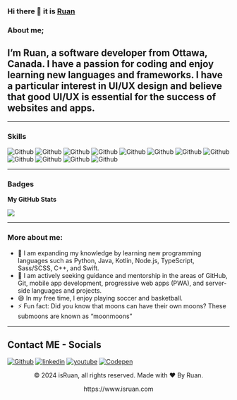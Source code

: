 ### Hi there 👋 it is [Ruan](https://www.isruan.com/)

<!--
**Ruun/ruun** is a ✨ _special_ ✨ repository because its `README.md` (this file) appears on your GitHub profile.

Here are some ideas to get you started:-->

### About me;
I’m Ruan, a software developer from Ottawa, Canada. I have a passion for coding and enjoy learning new languages and frameworks. 
I have a particular interest in UI/UX design and believe that good UI/UX is essential for the success of websites and apps.
---   
<hr>

### Skills

<img alt="Github" src="https://img.shields.io/badge/C%23-239120?style=for-the-badge&logo=c-sharp&logoColor=white" /> <img alt="Github" src="https://img.shields.io/badge/HTML5-E34F26?style=for-the-badge&logo=html5&logoColor=white" />
<img alt="Github" src="https://img.shields.io/badge/CSS-239120?&style=for-the-badge&logo=css3&logoColor=white" />
<img alt="Github" src="https://img.shields.io/badge/JavaScript-F7DF1E?style=for-the-badge&logo=javascript&logoColor=black" />
<img alt="Github" src="https://img.shields.io/badge/.NET-5C2D91?style=for-the-badge&logo=.net&logoColor=white" />
<img alt="Github" src="https://img.shields.io/badge/C-00599C?style=for-the-badge&logo=c&logoColor=white" />
<img alt="Github" src="https://img.shields.io/badge/C%2B%2B-00599C?style=for-the-badge&logo=c%2B%2B&logoColor=white" />
<img alt="Github" src="https://img.shields.io/badge/Java-ED8B00?style=for-the-badge&logo=java&logoColor=white" />
<img alt="Github" src="https://img.shields.io/badge/PHP-777BB4?style=for-the-badge&logo=php&logoColor=white" />
<img alt="Github" src="https://img.shields.io/badge/R-276DC3?style=for-the-badge&logo=r&logoColor=white" />
<img alt="Github" src="https://img.shields.io/badge/Bootstrap-563D7C?style=for-the-badge&logo=bootstrap&logoColor=white" />
<img alt="Github" src="https://img.shields.io/badge/MySQL-00000F?style=for-the-badge&logo=mysql&logoColor=white" />
<hr>

### Badges

<b>My GitHub Stats</b>

<a href="http://www.github.com/ruun"><img src="https://github-readme-streak-stats.herokuapp.com/?user=ruun&stroke=ffffff&background=1c1917&ring=0891b2&fire=0891b2&currStreakNum=ffffff&currStreakLabel=0891b2&sideNums=ffffff&sideLabels=ffffff&dates=ffffff&hide_border=true" /></a>

<hr>

### More about me:
- 📳 I am expanding my knowledge by learning new programming languages such as Python, Java, Kotlin, Node.js, TypeScript, Sass/SCSS, C++, and Swift.
- 🤔 I am actively seeking guidance and mentorship in the areas of GitHub, Git, mobile app development, progressive web apps (PWA), and server-side languages and projects.
- 😄 In my free time, I enjoy playing soccer and basketball.
- ⚡ Fun fact: Did you know that moons can have their own moons? These submoons are known as “moonmoons” <br>
<hr>

## Contact ME - Socials

[<img alt="Github" src="https://img.shields.io/badge/GitHub-%2312100E.svg?&style=for-the-badge&logo=Github&logoColor=white" />](https://github.com/ruun) [<img alt="linkedin" src="https://img.shields.io/badge/linkedin-%230077B5.svg?&style=for-the-badge&logo=linkedin&logoColor=white" />](https://www.linkedin.com/in/ruun) [<img alt="youtube" src="https://img.shields.io/badge/YouTube-FF0000?style=for-the-badge&logo=youtube&logoColor=white" />](https://m.youtube.com/@ruav/videos) [<img alt="Codepen" src="https://img.shields.io/badge/Codepen-000000?style=for-the-badge&logo=codepen&logoColor=white" />](https://codepen.io/ruun)

<p align="center"> © 2024 isRuan, all rights reserved. Made with ❤️ By Ruan. </p>
<p align="center">
https://www.isruan.com
</p>
